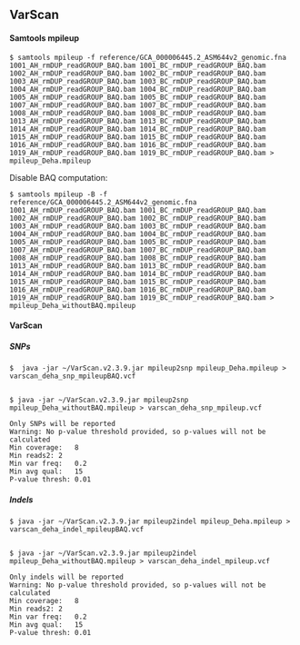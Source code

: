 ## VarScan

#### Samtools mpileup

	$ samtools mpileup -f reference/GCA_000006445.2_ASM644v2_genomic.fna 1001_AH_rmDUP_readGROUP_BAQ.bam 1001_BC_rmDUP_readGROUP_BAQ.bam 1002_AH_rmDUP_readGROUP_BAQ.bam 1002_BC_rmDUP_readGROUP_BAQ.bam 1003_AH_rmDUP_readGROUP_BAQ.bam 1003_BC_rmDUP_readGROUP_BAQ.bam 1004_AH_rmDUP_readGROUP_BAQ.bam 1004_BC_rmDUP_readGROUP_BAQ.bam 1005_AH_rmDUP_readGROUP_BAQ.bam 1005_BC_rmDUP_readGROUP_BAQ.bam 1007_AH_rmDUP_readGROUP_BAQ.bam 1007_BC_rmDUP_readGROUP_BAQ.bam 1008_AH_rmDUP_readGROUP_BAQ.bam 1008_BC_rmDUP_readGROUP_BAQ.bam 1013_AH_rmDUP_readGROUP_BAQ.bam 1013_BC_rmDUP_readGROUP_BAQ.bam 1014_AH_rmDUP_readGROUP_BAQ.bam 1014_BC_rmDUP_readGROUP_BAQ.bam 1015_AH_rmDUP_readGROUP_BAQ.bam 1015_BC_rmDUP_readGROUP_BAQ.bam 1016_AH_rmDUP_readGROUP_BAQ.bam 1016_BC_rmDUP_readGROUP_BAQ.bam 1019_AH_rmDUP_readGROUP_BAQ.bam 1019_BC_rmDUP_readGROUP_BAQ.bam > mpileup_Deha.mpileup


Disable BAQ computation:

	$ samtools mpileup -B -f reference/GCA_000006445.2_ASM644v2_genomic.fna 1001_AH_rmDUP_readGROUP_BAQ.bam 1001_BC_rmDUP_readGROUP_BAQ.bam 1002_AH_rmDUP_readGROUP_BAQ.bam 1002_BC_rmDUP_readGROUP_BAQ.bam 1003_AH_rmDUP_readGROUP_BAQ.bam 1003_BC_rmDUP_readGROUP_BAQ.bam 1004_AH_rmDUP_readGROUP_BAQ.bam 1004_BC_rmDUP_readGROUP_BAQ.bam 1005_AH_rmDUP_readGROUP_BAQ.bam 1005_BC_rmDUP_readGROUP_BAQ.bam 1007_AH_rmDUP_readGROUP_BAQ.bam 1007_BC_rmDUP_readGROUP_BAQ.bam 1008_AH_rmDUP_readGROUP_BAQ.bam 1008_BC_rmDUP_readGROUP_BAQ.bam 1013_AH_rmDUP_readGROUP_BAQ.bam 1013_BC_rmDUP_readGROUP_BAQ.bam 1014_AH_rmDUP_readGROUP_BAQ.bam 1014_BC_rmDUP_readGROUP_BAQ.bam 1015_AH_rmDUP_readGROUP_BAQ.bam 1015_BC_rmDUP_readGROUP_BAQ.bam 1016_AH_rmDUP_readGROUP_BAQ.bam 1016_BC_rmDUP_readGROUP_BAQ.bam 1019_AH_rmDUP_readGROUP_BAQ.bam 1019_BC_rmDUP_readGROUP_BAQ.bam > mpileup_Deha_withoutBAQ.mpileup

#### VarScan

##### SNPs
	$  java -jar ~/VarScan.v2.3.9.jar mpileup2snp mpileup_Deha.mpileup > varscan_deha_snp_mpileupBAQ.vcf


	$ java -jar ~/VarScan.v2.3.9.jar mpileup2snp mpileup_Deha_withoutBAQ.mpileup > varscan_deha_snp_mpileup.vcf


```
Only SNPs will be reported
Warning: No p-value threshold provided, so p-values will not be calculated
Min coverage:	8
Min reads2:	2
Min var freq:	0.2
Min avg qual:	15
P-value thresh:	0.01
```

##### Indels

	$ java -jar ~/VarScan.v2.3.9.jar mpileup2indel mpileup_Deha.mpileup > varscan_deha_indel_mpileupBAQ.vcf

	
	$ java -jar ~/VarScan.v2.3.9.jar mpileup2indel mpileup_Deha_withoutBAQ.mpileup > varscan_deha_indel_mpileup.vcf

```
Only indels will be reported
Warning: No p-value threshold provided, so p-values will not be calculated
Min coverage:	8
Min reads2:	2
Min var freq:	0.2
Min avg qual:	15
P-value thresh:	0.01
```
